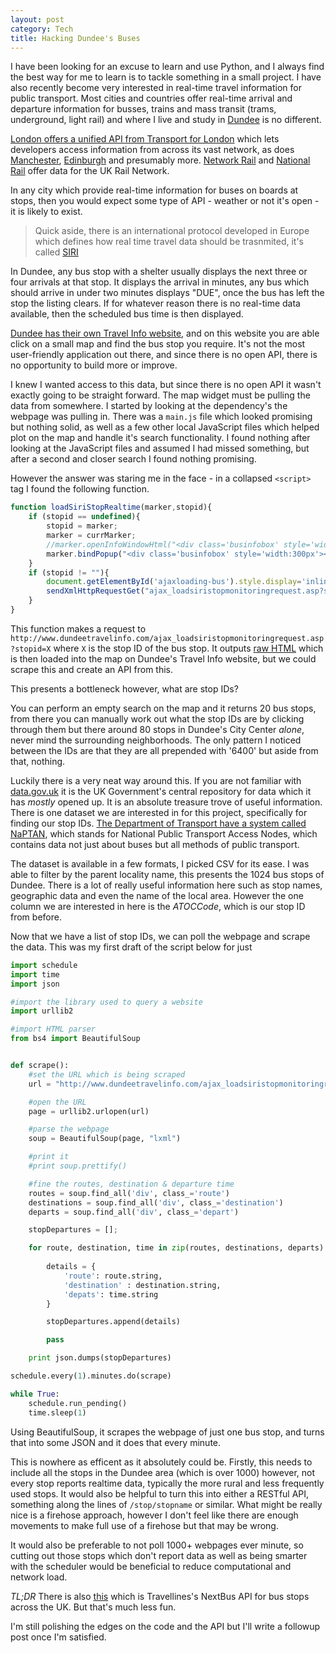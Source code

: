 ```yaml
---
layout: post
category: Tech
title: Hacking Dundee's Buses
---
```


I have been looking for an excuse to learn and use Python, and I always find the best way for me to learn is to tackle something in a small project. I have also recently become very interested in real-time travel information for public transport. Most cities and countries offer real-time arrival and departure information for busses, trains and mass transit (trams, underground, light rail) and where I live and study in [Dundee](https://www.google.co.uk/maps/search/Dundee,Scotland?hl=en&source=opensearch) is no different.

[London offers a unified API from Transport for London](https://api.tfl.gov.uk/) which lets developers access information from across its vast network, as does [Manchester](http://www.tfgm.com/Corporate/Informationwehold/Pages/Transparency-and-Open-Data.aspx), [Edinburgh](https://tfe-opendata.readme.io/) and presumably more. [Network Rail](https://datafeeds.networkrail.co.uk/) and [National Rail](https://datafeeds.nationalrail.co.uk/) offer data for the UK Rail Network.

In any city which provide real-time information for buses on boards at stops, then you would expect some type of API - weather or not it's open - it is likely to exist.

> Quick aside, there is an international protocol developed in Europe which defines how real time travel data should be trasnmited, it's called [SIRI](https://en.wikipedia.org/wiki/Service_Interface_for_Real_Time_Information)

In Dundee, any bus stop with a shelter usually displays the next three or four arrivals at that stop. It displays the arrival in minutes, any bus which should arrive in under two minutes displays "DUE", once the bus has left the stop the listing clears. If for whatever reason there is no real-time data available, then the scheduled bus time is then displayed.

[Dundee has their own Travel Info website](http://www.dundeetravelinfo.com/default.asp), and on this website you are able click on a small map and find the bus stop you require. It's not the most user-friendly application out there, and since there is no open API, there is no opportunity to build more or improve.

I knew I wanted access to this data, but since there is no open API it wasn't exactly going to be straight forward. The map widget must be pulling the data from somewhere. I started by looking at the dependency's the webpage was pulling in. There was a `main.js` file which looked promising but nothing solid, as well as a few other local JavaScript files which helped plot on the map and handle it's search functionality. I found nothing after looking at the JavaScript files and assumed I had missed something, but after a second and closer search I found nothing promising.

However the answer was staring me in the face - in a collapsed `<script>` tag I found the following function.

````javascript
function loadSiriStopRealtime(marker,stopid){
	if (stopid == undefined){
		stopid = marker;
		marker = currMarker;
		//marker.openInfoWindowHtml("<div class='businfobox' style='width:300px'><h4>"+marker.arr.itemname+"</h4>loading...</div>");
		marker.bindPopup("<div class='businfobox' style='width:300px'><h4>"+marker.arr.itemname+"</h4>loading...</div>").openPopup();
	}
	if (stopid != ""){
		document.getElementById('ajaxloading-bus').style.display='inline';
		sendXmlHttpRequestGet("ajax_loadsiristopmonitoringrequest.asp?stopid="+stopid,loadSiriStopRealtimeRes,marker,null);
	}
}
````
This function makes a request to `http://www.dundeetravelinfo.com/ajax_loadsiristopmonitoringrequest.asp?stopid=X` where `X` is the stop ID of the bus stop. It outputs [raw HTML](http://www.dundeetravelinfo.com/ajax_loadsiristopmonitoringrequest.asp?stopid=6400PT1691) which is then loaded into the map on Dundee's Travel Info website, but we could scrape this and create an API from this. 

This presents a bottleneck however, what are stop IDs?

You can perform an empty search on the map and it returns 20 bus stops, from there you can manually work out what the stop IDs are by clicking through them but there around 80 stops in Dundee's City Center *alone*, never mind the surrounding neighborhoods. The only pattern I noticed between the IDs are that they are all prepended with '6400' but aside from that, nothing.

Luckily there is a very neat way around this. If you are not familiar with [data.gov.uk](https://data.gov.uk/) it is the UK Government's central repository for data which it has _mostly_ opened up. It is an absolute treasure trove of useful information. There is one dataset we are interested in for this project, specifically for finding our stop IDs. [The Department of Transport have a system called NaPTAN](https://data.gov.uk/dataset/naptan), which stands for National Public Transport Access Nodes, which contains data not just about buses but all methods of public transport.

The dataset is available in a few formats, I picked CSV for its ease. I was able to filter by the parent locality name, this presents the 1024 bus stops of Dundee. There is a lot of really useful information here such as stop names, geographic data and even the name of the local area. However the one column we are interested in here is the *ATOCCode*, which is our stop ID from before.

Now that we have a list of stop IDs, we can poll the webpage and scrape the data. This was my first draft of the script below for just 

````python
import schedule
import time
import json

#import the library used to query a website
import urllib2

#import HTML parser
from bs4 import BeautifulSoup


def scrape():
	#set the URL which is being scraped
	url = "http://www.dundeetravelinfo.com/ajax_loadsiristopmonitoringrequest.asp?stopid=6400A55"

	#open the URL
	page = urllib2.urlopen(url)

	#parse the webpage
	soup = BeautifulSoup(page, "lxml")

	#print it
	#print soup.prettify()

	#fine the routes, destination & departure time
	routes = soup.find_all('div', class_='route')
	destinations = soup.find_all('div', class_='destination')
	departs = soup.find_all('div', class_='depart')

	stopDepartures = [];

	for route, destination, time in zip(routes, destinations, departs):
		
		details = {
			'route': route.string,
			'destination' : destination.string,
			'depats': time.string
		}

		stopDepartures.append(details)

		pass

	print json.dumps(stopDepartures)

schedule.every(1).minutes.do(scrape)

while True:
    schedule.run_pending()
    time.sleep(1)
````

Using BeautifulSoup, it scrapes the webpage of just one bus stop, and turns that into some JSON and it does that every minute.

This is nowhere as efficent as it absolutely could be. Firstly, this needs to include all the stops in the Dundee area (which is over 1000) however, not every stop reports realtime data, typically the more rural and less frequently used stops. It would also be helpful to turn this into either a RESTful API, something along the lines of `/stop/stopname` or similar. What might be really nice is a firehose approach, however I don't feel like there are enough movements to make full use of a firehose but that may be wrong.

It would also be preferable to not poll 1000+ webpages ever minute, so cutting out those stops which don't report data as well as being smarter with the scheduler would be beneficial to reduce computational and network load.

*TL;DR* There is also [this](http://www.travelinedata.org.uk/traveline-open-data/nextbuses-api/) which is Travellines's NextBus API for bus stops across the UK. But that's much less fun.

I'm still polishing the edges on the code and the API but I'll write a followup post once I'm satisfied.
